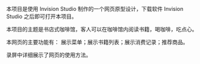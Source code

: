 本项目是使用 Invision Studio 制作的一个网页原型设计，下载软件 Invision Studio 之后即可打开本项目。

本项目的主题是书店式咖啡馆，客人可以在咖啡馆内阅读书籍，喝咖啡，吃点心。 

本网页的主要功能有： 展示菜单；展示书籍列表；展示消费记录；推荐商品。

录屏中详细展示了网页的使用方法。